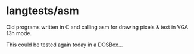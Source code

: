 # langtests/asm

Old programs written in C and calling asm for drawing pixels & text in VGA 13h mode.

This could be tested again today in a DOSBox...


